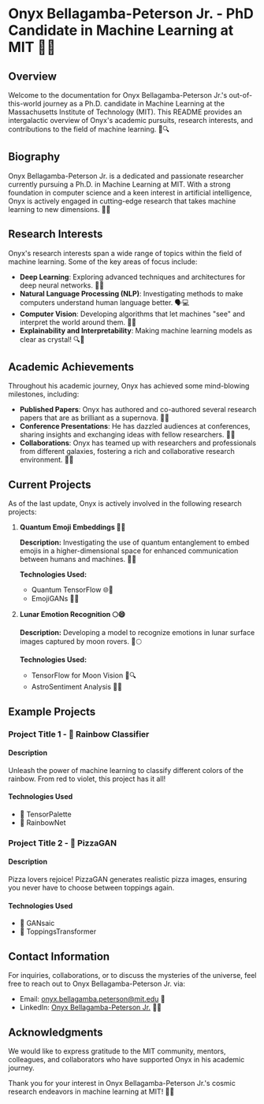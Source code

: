 # Onyx Bellagamba-Peterson Jr. - PhD Candidate in Machine Learning at MIT 🚀🧠

## Overview

Welcome to the documentation for Onyx Bellagamba-Peterson Jr.'s out-of-this-world journey as a Ph.D. candidate in Machine Learning at the Massachusetts Institute of Technology (MIT). This README provides an intergalactic overview of Onyx's academic pursuits, research interests, and contributions to the field of machine learning. 🌌🔍

## Biography

Onyx Bellagamba-Peterson Jr. is a dedicated and passionate researcher currently pursuing a Ph.D. in Machine Learning at MIT. With a strong foundation in computer science and a keen interest in artificial intelligence, Onyx is actively engaged in cutting-edge research that takes machine learning to new dimensions. 🚀🤖

## Research Interests

Onyx's research interests span a wide range of topics within the field of machine learning. Some of the key areas of focus include:

- **Deep Learning**: Exploring advanced techniques and architectures for deep neural networks. 🤯🌐
- **Natural Language Processing (NLP)**: Investigating methods to make computers understand human language better. 🗣️💻
- **Computer Vision**: Developing algorithms that let machines "see" and interpret the world around them. 👀🤖
- **Explainability and Interpretability**: Making machine learning models as clear as crystal! 🔍🔮

## Academic Achievements

Throughout his academic journey, Onyx has achieved some mind-blowing milestones, including:

- **Published Papers**: Onyx has authored and co-authored several research papers that are as brilliant as a supernova. 📝💥
- **Conference Presentations**: He has dazzled audiences at conferences, sharing insights and exchanging ideas with fellow researchers. 🎤🌟
- **Collaborations**: Onyx has teamed up with researchers and professionals from different galaxies, fostering a rich and collaborative research environment. 🌌🤝

## Current Projects

As of the last update, Onyx is actively involved in the following research projects:

1. **Quantum Emoji Embeddings 🚀🔢**

   **Description:** Investigating the use of quantum entanglement to embed emojis in a higher-dimensional space for enhanced communication between humans and machines. 🌌🤖

   **Technologies Used:**
   - Quantum TensorFlow 🌐🤯
   - EmojiGANs 🎨🤖

2. **Lunar Emotion Recognition 🌕😄**

   **Description:** Developing a model to recognize emotions in lunar surface images captured by moon rovers. 📸🌕

   **Technologies Used:**
   - TensorFlow for Moon Vision 🌌🔍
   - AstroSentiment Analysis 🚀🤖

## Example Projects

### Project Title 1 - 🌈 Rainbow Classifier

#### Description

Unleash the power of machine learning to classify different colors of the rainbow. From red to violet, this project has it all!

#### Technologies Used

- 🌈 TensorPalette
- 🚀 RainbowNet

### Project Title 2 - 🍕 PizzaGAN

#### Description

Pizza lovers rejoice! PizzaGAN generates realistic pizza images, ensuring you never have to choose between toppings again.

#### Technologies Used

- 🍕 GANsaic
- 🎨 ToppingsTransformer

## Contact Information

For inquiries, collaborations, or to discuss the mysteries of the universe, feel free to reach out to Onyx Bellagamba-Peterson Jr. via:

- Email: onyx.bellagamba.peterson@mit.edu 📧
- LinkedIn: [Onyx Bellagamba-Peterson Jr.](https://www.linkedin.com/in/onyx-bellagamba-peterson-jr) 👨‍💼

## Acknowledgments

We would like to express gratitude to the MIT community, mentors, colleagues, and collaborators who have supported Onyx in his academic journey.

Thank you for your interest in Onyx Bellagamba-Peterson Jr.'s cosmic research endeavors in machine learning at MIT! 🌌🚀
